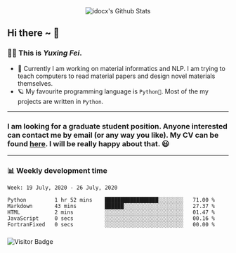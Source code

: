 <div align="center">
    <img align="center" src="https://github-readme-stats.vercel.app/api?username=idocx&show_icons=true&hide_border=true" alt="idocx's Github Stats"></img>
</div>

## Hi there ~ 👋
### 🧑🏻 This is *Yuxing Fei*. ‍

- 🚀 Currently I am working on material informatics and NLP. I am trying to teach computers to read material papers and design novel materials themselves.
- 🪐 My favourite programming language is `Python🐍`. Most of the my projects are written in `Python`.

---

### I am looking for a graduate student position. Anyone interested can contact me by email (or any way you like). My CV can be found [here](https://yuxingfei.com/src/resume.pdf). I will be really happy about that. 😃


---

### 📊 Weekly development time
<!--START_SECTION:waka-->
```text
Week: 19 July, 2020 - 26 July, 2020

Python         1 hr 52 mins    █████████████████░░░░░░░░   71.00 % 
Markdown       43 mins         ██████░░░░░░░░░░░░░░░░░░░   27.37 % 
HTML           2 mins          ░░░░░░░░░░░░░░░░░░░░░░░░░   01.47 % 
JavaScript     0 secs          ░░░░░░░░░░░░░░░░░░░░░░░░░   00.16 % 
FortranFixed   0 secs          ░░░░░░░░░░░░░░░░░░░░░░░░░   00.00 %
```
<!--END_SECTION:waka-->

### 

![Visitor Badge](https://visitor-badge.laobi.icu/badge?page_id=idocx.idocx)